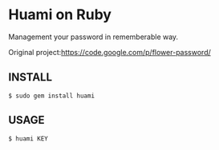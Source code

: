 Huami on Ruby
===============

Management your password in rememberable way.

Original project:https://code.google.com/p/flower-password/

INSTALL
--------

    $ sudo gem install huami

USAGE
------

    $ huami KEY

